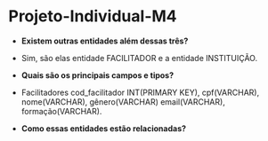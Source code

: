 # Projeto-Individual-M4

- **Existem outras entidades além dessas três?**
- Sim, são elas entidade FACILITADOR e a entidade INSTITUIÇÃO.

- **Quais são os principais campos e tipos?**
- Facilitadores 
cod_facilitador INT(PRIMARY KEY), cpf(VARCHAR), nome(VARCHAR), gênero(VARCHAR) email(VARCHAR), formação(VARCHAR).


- **Como essas entidades estão relacionadas?**
